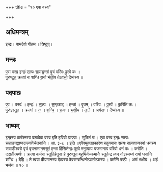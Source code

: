 +++
title = "१० एवा वस्व"

+++
## अधिमन्त्रम्
इन्द्रः। वामदेवो गौतमः। त्रिष्टुप्।

## मन्त्रः
ए॒वा वस्व॒ इन्द्रः॑ स॒त्यः स॒म्राड्ढन्ता॑ वृ॒त्रं वरि॑वः पू॒रवे॑ कः ।  
पुरु॑ष्टुत॒ क्रत्वा॑ नः शग्धि रा॒यो भ॑क्षी॒य तेऽव॑सो॒ दैव्य॑स्य ॥

## पदपाठः
ए॒व । वस्वः॑ । इन्द्रः॑ । स॒त्यः । स॒म्ऽराट् । हन्ता॑ । वृ॒त्रम् । वरि॑वः । पू॒रवे॑ । क॒रिति॑ कः ।  
पुरु॑ऽस्तुत । क्रत्वा॑ । नः॒ । श॒ग्धि॒ । रा॒यः । भ॒क्षी॒य । त॒े । अव॑सः । दैव्य॑स्य ॥

## भाष्यम्
इन्द्रस्य वार्त्रघ्नस्य पशावेवा वस्व इति हविषो याज्या । सूत्रितं च । एवा वस्व इन्द्रः सत्यः सम्राड्यद्वाग्वदन्त्यविचेतनानि । आ. ३-८ । इति ॥एवैवमुक्तप्रकारेण स्तूयमानः सत्यः सत्यवान्वस्वो धनस्य सम्राडीश्वरो वृत्रं वृत्रनामानमसुरं हन्ता हिंसितेन्द्रः पूरवे मनुष्याय यजमानाय वरिवो धनं कः । करोति । ददातीत्यर्थः । क्रत्वा कर्मणा स्तुतिहेतुना हे पुरुष्तुत बहुभिर्यज्कमानैः स्तुतेन्द्र त्वम् नोऽस्मभ्यं रायो धनानि शग्धि । देहि । ते त्वया दीयमानस्य दैव्यस्य देवसम्बन्धिनोऽवसोऽन्नस्य । कर्मणि षष्ठी । अन्नं भक्षीय । अहं भजेय ॥ १० ॥